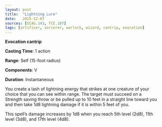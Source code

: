 ```yaml
---
layout: post
title:  "Lightning Lure"
date:   2015-12-07
sources: [SCAG.143, TCE.107]
tags: [artificer, sorcerer, warlock, wizard, cantrip, evocation]
---
```


**Evocation cantrip**

**Casting Time**: 1 action

**Range**: Self (15-foot radius)

**Components**: V

**Duration**: Instantaneous

You create a lash of lightning energy that strikes at one creature of your choice that you can see within range. The target must succeed on a Strength saving throw or be pulled up to 10 feet in a straight line toward you and then take 1d8 lightning damage if it is within 5 feet of you.

This spell’s damage increases by 1d8 when you reach 5th level (2d8), 11th level (3d8), and 17th level (4d8).
